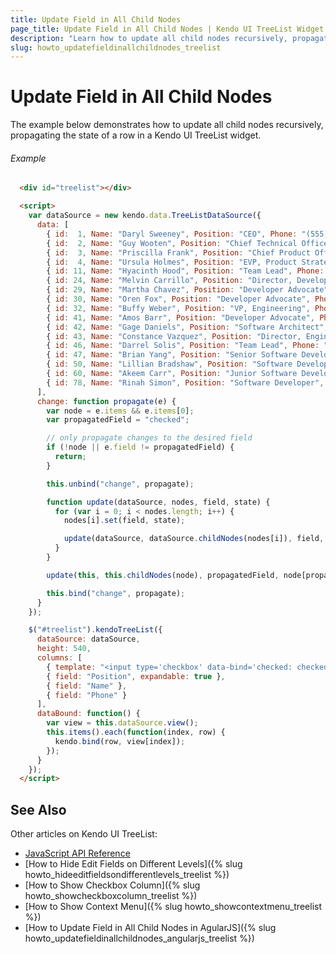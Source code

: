 ```yaml
---
title: Update Field in All Child Nodes
page_title: Update Field in All Child Nodes | Kendo UI TreeList Widget
description: "Learn how to update all child nodes recursively, propagating the state of a row in a Kendo UI TreeList widget."
slug: howto_updatefieldinallchildnodes_treelist
---
```


# Update Field in All Child Nodes

The example below demonstrates how to update all child nodes recursively, propagating the state of a row in a Kendo UI TreeList widget.

###### Example

```html
  <div id="treelist"></div>

  <script>
    var dataSource = new kendo.data.TreeListDataSource({
      data: [
        { id:  1, Name: "Daryl Sweeney", Position: "CEO", Phone: "(555) 924-9726", parentId: null },
        { id:  2, Name: "Guy Wooten", Position: "Chief Technical Officer", Phone: "(438) 738-4935", parentId: null },
        { id:  3, Name: "Priscilla Frank", Position: "Chief Product Officer", Phone: "(217) 280-5300", parentId: 1 },
        { id:  4, Name: "Ursula Holmes", Position: "EVP, Product Strategy", Phone: "(370) 983-8796", parentId: 3 },
        { id: 11, Name: "Hyacinth Hood", Position: "Team Lead", Phone: "(889) 345-2438", parentId: 32 },
        { id: 24, Name: "Melvin Carrillo", Position: "Director, Developer Relations", Phone: "(344) 496-9555", parentId: 3 },
        { id: 29, Name: "Martha Chavez", Position: "Developer Advocate", Phone: "(140) 772-7509", parentId: 24 },
        { id: 30, Name: "Oren Fox", Position: "Developer Advocate", Phone: "(714) 284-2408", parentId: 24 },
        { id: 32, Name: "Buffy Weber", Position: "VP, Engineering", Phone: "(699) 838-6121", parentId: 2 },
        { id: 41, Name: "Amos Barr", Position: "Developer Advocate", Phone: "(996) 587-8405", parentId: 24 },
        { id: 42, Name: "Gage Daniels", Position: "Software Architect", Phone: "(107) 290-6260", parentId: 32 },
        { id: 43, Name: "Constance Vazquez", Position: "Director, Engineering", Phone: "(800) 301-1978", parentId: 32 },
        { id: 46, Name: "Darrel Solis", Position: "Team Lead", Phone: "(327) 977-0216", parentId: 43 },
        { id: 47, Name: "Brian Yang", Position: "Senior Software Developer", Phone: "(565) 146-5435", parentId: 46 },
        { id: 50, Name: "Lillian Bradshaw", Position: "Software Developer", Phone: "(323) 509-3479", parentId: 46 },
        { id: 60, Name: "Akeem Carr", Position: "Junior Software Developer", Phone: "(738) 136-2814", parentId: 11 },
        { id: 78, Name: "Rinah Simon", Position: "Software Developer", Phone: "(285) 912-5271", parentId: 11 }
      ],
      change: function propagate(e) {
        var node = e.items && e.items[0];
        var propagatedField = "checked";

        // only propagate changes to the desired field
        if (!node || e.field != propagatedField) {
          return;
        }

        this.unbind("change", propagate);

        function update(dataSource, nodes, field, state) {
          for (var i = 0; i < nodes.length; i++) {
            nodes[i].set(field, state);

            update(dataSource, dataSource.childNodes(nodes[i]), field, state);
          }
        }

        update(this, this.childNodes(node), propagatedField, node[propagatedField]);

        this.bind("change", propagate);
      }
    });

    $("#treelist").kendoTreeList({
      dataSource: dataSource,
      height: 540,
      columns: [
        { template: "<input type='checkbox' data-bind='checked: checked' />", width: 32 },
        { field: "Position", expandable: true },
        { field: "Name" },
        { field: "Phone" }
      ],
      dataBound: function() {
        var view = this.dataSource.view();
        this.items().each(function(index, row) {
          kendo.bind(row, view[index]);
        });
      }
    });
  </script>
```

## See Also

Other articles on Kendo UI TreeList:

* [JavaScript API Reference](/api/javascript/ui/treelist)
* [How to Hide Edit Fields on Different Levels]({% slug howto_hideeditfieldsondifferentlevels_treelist %})
* [How to Show Checkbox Column]({% slug howto_showcheckboxcolumn_treelist %})
* [How to Show Context Menu]({% slug howto_showcontextmenu_treelist %})
* [How to Update Field in All Child Nodes in AgularJS]({% slug howto_updatefieldinallchildnodes_angularjs_treelist %})